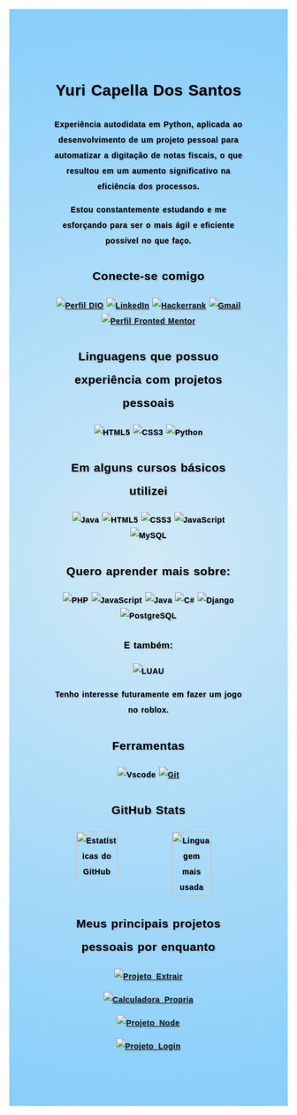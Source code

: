 <div style="
    font-family: 'Arial', sans-serif; 
    background: radial-gradient(circle, #D1E9F6, #87CEFA);
    text-shadow: 1px 1px 3px rgba(0, 0, 0, 0.3);
    color: #000000;
    text-align: center;
    padding: 80px;
    line-height: 2;
    letter-spacing: 0.5px;
    word-spacing: 1px;">

# Yuri Capella Dos Santos

<p><b>   
Experiência autodidata em Python, aplicada ao desenvolvimento de um projeto pessoal para automatizar a digitação de notas fiscais, o que resultou em um aumento significativo na eficiência dos processos.

Estou constantemente estudando e me esforçando para ser o mais ágil e eficiente possível no que faço.
</p>

## Conecte-se comigo
[![Perfil DIO](https://img.shields.io/badge/-Meu%20Perfil%20na%20DIO-30A3DC?style=for-the-badge&&color=black)](https://web.dio.me/users/yuricapelladossantos/)
[![LinkedIn](https://img.shields.io/badge/LinkedIn-0077B5?style=for-the-badge&logo=linkedin&logoColor=blue&color=black)](https://www.linkedin.com/in/yuricapella/)
[![Hackerrank](https://img.shields.io/badge/-Hackerrank-2EC866?style=for-the-badge&logo=HackerRank&logoColor=blue&color=black)](https://hackerrank.com/profile/yuricapelladoss1)
[![Gmail](https://img.shields.io/badge/Gmail-333333?style=for-the-badge&logo=gmail&logoColor=blue&color=black)](mailto:yuricapelladossantos@gmail.com)
[![Perfil Fronted Mentor](https://img.shields.io/badge/-Front%20end%20mentor%20-30A3DC?style=for-the-badge&&color=black)](https://www.frontendmentor.io/profile/yuricapella)
<!--[![GitHub](https://img.shields.io/badge/GitHub-100000?style=for-the-badge&logo=github&logoColor=blue&color=black)](https://github.com/yuricapella) -->

## Linguagens que possuo experiência com projetos pessoais

![HTML5](https://img.shields.io/badge/HTML-000?style=for-the-badge&logo=html5&logoColor=blue)
![CSS3](https://img.shields.io/badge/CSS3-000?style=for-the-badge&logo=css3&logoColor=blue)
![Python](https://img.shields.io/badge/python-3670A0?style=for-the-badge&logo=python&logoColor=blue&color=black)

## Em alguns cursos básicos utilizei
![Java](https://img.shields.io/badge/java-%23ED8B00.svg?style=for-the-badge&logo=openjdk&logoColor=blue&color=black)
![HTML5](https://img.shields.io/badge/HTML-000?style=for-the-badge&logo=html5&logoColor=blue)
![CSS3](https://img.shields.io/badge/CSS3-000?style=for-the-badge&logo=css3&logoColor=blue)
![JavaScript](https://img.shields.io/badge/JavaScript-000?style=for-the-badge&logo=javascript&logoColor=blue&color=black)
![MySQL](https://img.shields.io/badge/MySQL-00000F?style=for-the-badge&logo=mysql&logoColor=blue&color=black)



## Quero aprender mais sobre:
![PHP](https://img.shields.io/badge/PHP-777BB4?style=for-the-badge&logo=php&logoColor=blue&color=black)
![JavaScript](https://img.shields.io/badge/JavaScript-000?style=for-the-badge&logo=javascript&logoColor=blue&color=black)
![Java](https://img.shields.io/badge/java-%23ED8B00.svg?style=for-the-badge&logo=openjdk&logoColor=blue&color=black)
![C#](https://img.shields.io/badge/C%23-239120?style=for-the-badge&logo=c-sharp&logoColor=blue&color=black&%)
![Django](https://img.shields.io/badge/django-%23092E20.svg?style=for-the-badge&logo=django&logoColor=blue&color=black)
![PostgreSQL](https://img.shields.io/badge/PostgreSQL-000?style=for-the-badge&logo=postgresql&logoColor=blue&color=black)

### E também:

![LUAU](https://img.shields.io/badge/LUAU-000?style=for-the-badge&logo=luau&logoColor=blue&color=black)

Tenho interesse futuramente em fazer um jogo no roblox.

## Ferramentas
![Vscode](https://img.shields.io/badge/Vscode-007ACC?style=for-the-badge&logo=visual-studio-code&logoColor=blue&color=black)
[![Git](https://img.shields.io/badge/Git-000?style=for-the-badge&logo=git&logoColor=blue)](https://git-scm.com/doc)

## GitHub Stats

<div style="display: flex; justify-content: space-between; width: 95%;">
    <img src="https://github-readme-stats.vercel.app/api?username=yuricapella&theme=transparent&bg_color=000&border_color=30A3DC&show_icons=true&icon_color=30A3DC&title_color=E94D5F&text_color=FFF&hide_title=true" 
         alt="Estatísticas do GitHub" style="width: 48%;">
    <img src="https://github-readme-stats-git-masterrstaa-rickstaa.vercel.app/api/top-langs/?username=yuricapella&layout=compact&bg_color=000&border_color=30A3DC&title_color=E94D5F&text_color=FFF&hide_title=true" 
         alt="Linguagem mais usada" style="width: 47%;">
</div>

## Meus principais projetos pessoais por enquanto

[![Projeto_Extrair](https://github-readme-stats.vercel.app/api/pin/?username=yuricapella&repo=Projeto_Extrair&bg_color=000&border_color=30A3DC&show_icons=true&icon_color=30A3DC&title_color=E94D5F&text_color=FFF)](https://github.com/yuricapella/Projeto_Extrair)

[![Calculadora_Propria](https://github-readme-stats.vercel.app/api/pin/?username=yuricapella&repo=Calculadora_Propria&bg_color=000&border_color=30A3DC&show_icons=true&icon_color=30A3DC&title_color=E94D5F&text_color=FFF)](https://github.com/yuricapella/Calculadora_Propria)

[![Projeto_Node](https://github-readme-stats.vercel.app/api/pin/?username=yuricapella&repo=Projeto_Node&bg_color=000&border_color=30A3DC&show_icons=true&icon_color=30A3DC&title_color=E94D5F&text_color=FFF)](https://github.com/yuricapella/Projeto_Node)

[![Projeto_Login](https://github-readme-stats.vercel.app/api/pin/?username=yuricapella&repo=Projeto_Login&bg_color=000&border_color=30A3DC&show_icons=true&icon_color=30A3DC&title_color=E94D5F&text_color=FFF)](https://github.com/yuricapella/Projeto_Login)

</b>
</div>

